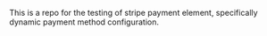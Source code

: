 This is a repo for the testing of stripe payment element, specifically dynamic payment method configuration.
